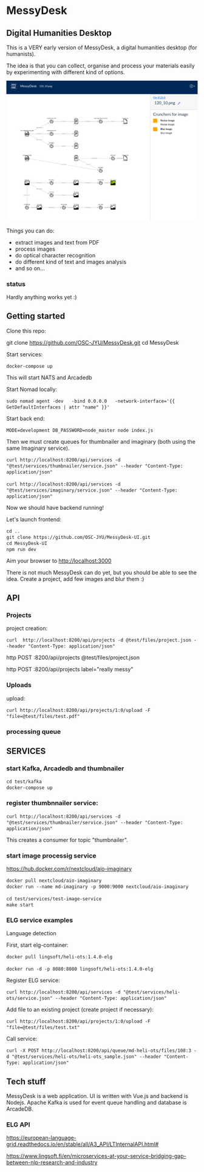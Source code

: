 # MessyDesk

## Digital Humanities Desktop

This is a VERY early version of MessyDesk, a digital humanities desktop (for humanists).

The idea is that you can collect, organise and process your materials easily by experimenting with different kind of options.


![UI](https://github.com/OSC-JYU/MessyDesk/blob/main/test/files/messydesk-ui.png)

Things you can do:
- extract images and text from PDF
- process images
- do optical character recognition
- do different kind of text and images analysis
- and so on... 

### status

Hardly anything works yet :)

## Getting started

Clone this repo:

   git clone https://github.com/OSC-JYU/MessyDesk.git
   cd MessyDesk

Start services:

    docker-compose up

This will start NATS and Arcadedb 

Start Nomad locally:

    sudo nomad agent -dev   -bind 0.0.0.0   -network-interface='{{ GetDefaultInterfaces | attr "name" }}'

Start back end:

    MODE=development DB_PASSWORD=node_master node index.js

Then we must create queues for thumbnailer and imaginary (both using the same Imaginary service). 

    curl http://localhost:8200/api/services -d "@test/services/thumbnailer/service.json" --header "Content-Type: application/json"

    curl http://localhost:8200/api/services -d "@test/services/imaginary/service.json" --header "Content-Type: application/json"


Now we should have backend running!

Let's launch frontend:

    cd ..
    git clone https://github.com/OSC-JYU/MessyDesk-UI.git
    cd MessyDesk-UI
    npm run dev

Aim your browser to [http://localhost:3000](http://localhost:3000)

There is not much MessyDesk can do yet, but you should be able to see the idea. Create a project, add few images and blur them :) 

## API

### Projects

project creation:

    curl  http://localhost:8200/api/projects -d @test/files/project.json --header "Content-Type: application/json"

http POST :8200/api/projects @test/files/project.json

http POST :8200/api/projects label="really messy"

### Uploads

upload:

    curl http://localhost:8200/api/projects/1:0/upload -F "file=@test/files/test.pdf" 


### processing queue



## SERVICES

### start Kafka, Arcadedb and thumbnailer

    cd test/kafka
    docker-compose up


### register thumbnnailer service:

    curl http://localhost:8200/api/services -d "@test/services/thumbnailer/service.json" --header "Content-Type: application/json"

This creates a consumer for topic "thumbnailer". 



### start image processig service

https://hub.docker.com/r/nextcloud/aio-imaginary

    docker pull nextcloud/aio-imaginary
    docker run --name md-imaginary -p 9000:9000 nextcloud/aio-imaginary 

    cd test/services/test-image-service
    make start



### ELG service examples

Language detection

First, start elg-container:

    docker pull lingsoft/heli-ots:1.4.0-elg

    docker run -d -p 8080:8080 lingsoft/heli-ots:1.4.0-elg


Register ELG service:

    curl http://localhost:8200/api/services -d "@test/services/heli-ots/service.json" --header "Content-Type: application/json"


Add file to an existing project (create project if necessary):

    curl http://localhost:8200/api/projects/1:0/upload -F "file=@test/files/test.txt" 

Call service:

    curl -X POST http://localhost:8200/api/queue/md-heli-ots/files/108:3 -d "@test/services/heli-ots/heli-ots_sample.json" --header "Content-Type: application/json"

## Tech stuff

MessyDesk is a web application. UI is written with Vue.js and backend is Nodejs. Apache Kafka is used for event queue handling and database is ArcadeDB.


### ELG API

https://european-language-grid.readthedocs.io/en/stable/all/A3_API/LTInternalAPI.html#

https://www.lingsoft.fi/en/microservices-at-your-service-bridging-gap-between-nlp-research-and-industry
